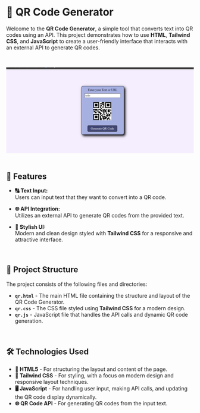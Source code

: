 # 📱 QR Code Generator

Welcome to the **QR Code Generator**, a simple tool that converts text into QR codes using an API. This project demonstrates how to use **HTML**, **Tailwind CSS**, and **JavaScript** to create a user-friendly interface that interacts with an external API to generate QR codes.

<br>

![QR Code Generator Screenshot 1](https://github.com/Rishabhjain610/QRcode-generator/blob/main/qrgenerator/qrcodegenerator.jpg)
<br> <br>


## 🚀 Features

- **🔠 Text Input:**  
  Users can input text that they want to convert into a QR code.

- **🌐 API Integration:**  
  Utilizes an external API to generate QR codes from the provided text.

- **🎨 Stylish UI:**  
  Modern and clean design styled with **Tailwind CSS** for a responsive and attractive interface.





<br>

## 📂 Project Structure

The project consists of the following files and directories:

- **`qr.html`** - The main HTML file containing the structure and layout of the QR Code Generator.
- **`qr.css`** - The CSS file styled using **Tailwind CSS** for a modern  design.
- **`qr.js`** - JavaScript file that handles the API calls and dynamic QR code generation.

<br>

## 🛠️ Technologies Used

- **📑 HTML5** - For structuring the layout and content of the page.
- **🎨 Tailwind CSS** - For styling, with a focus on modern design and responsive layout techniques.
- **🖥️ JavaScript** - For handling user input, making API calls, and updating the QR code display dynamically.
- **🌐 QR Code API** - For generating QR codes from the input text.


